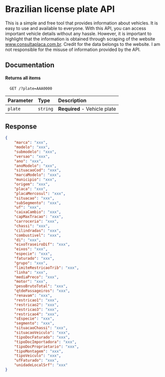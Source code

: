# Brazilian license plate API

This is a simple and free tool that provides information about vehicles. It is easy to use and available to everyone. With this API, you can access important vehicle details without any hassle. However, it is important to highlight that the information is obtained through scraping of the website www.consultaplaca.com.br. Credit for the data belongs to the website. I am not responsible for the misuse of information provided by the API.

## Documentation

#### Returns all items

```http
  GET /?plate=AAA0000
```

| Parameter   | Type       | Description                           |
| :---------- | :--------- | :---------------------------------- |
| `plate` | `string` | **Required** - Vehicle plate |

## Response

```json
{
    "marca": "xxx",
    "modelo": "xxx",
    "submodelo": "xxx",
    "versao": "xxx",
    "ano": "xxx",
    "anoModelo": "xxx",
    "situacaoCod": "xxx",
    "marcaModelo": "xxx",
    "municipio": "xxx",
    "origem": "xxx",
    "placa": "xxx",
    "placaMercosul": "xxx",
    "situacao": "xxx",
    "subSegmento": "xxx",
    "uf": "xxx",
    "caixaCambio": "xxx",
    "capMaxTracao": "xxx",
    "carroceria": "xxx",
    "chassi": "xxx",
    "cilindradas": "xxx",
    "combustivel": "xxx",
    "di": "xxx",
    "eixoTraseiroDif": "xxx",
    "eixos": "xxx",
    "especie": "xxx",
    "faturado": "xxx",
    "grupo": "xxx",
    "limiteRestricaoTrib": "xxx",
    "linha": "xxx",
    "mediaPreco": "xxx",
    "motor": "xxx",
    "pesoBrutoTotal": "xxx",
    "qtdePassageiros": "xxx",
    "renavam": "xxx",
    "restricao1": "xxx",
    "restricao2": "xxx",
    "restricao3": "xxx",
    "restricao4": "xxx",
    "sEspecie": "xxx",
    "segmento": "xxx",
    "situacaoChassi": "xxx",
    "situacaoVeiculo": "xxx",
    "tipoDocFaturado": "xxx",
    "tipoDocImportadora": "xxx",
    "tipoDocProprietario": "xxx",
    "tipoMontagem": "xxx",
    "tipoVeiculo": "xxx",
    "ufFaturado": "xxx",
    "unidadeLocalSrf": "xxx"
}
```